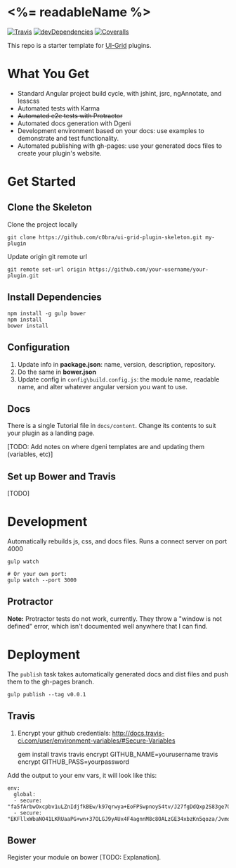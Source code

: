 
# <%= readableName %>

[![Travis](https://img.shields.io/travis/c0bra/ui-grid-plugin-skeleton.svg)](https://travis-ci.org/c0bra/ui-grid-plugin-skeleton) [![devDependencies](https://img.shields.io/david/dev/c0bra/ui-grid-plugin-skeleton.svg?style=flat)](https://david-dm.org/c0bra/ui-grid-plugin-skeleton#info=devDependencies) [![Coveralls](https://img.shields.io/coveralls/c0bra/ui-grid-plugin-skeleton.svg?style=flat)](https://coveralls.io/r/c0bra/ui-grid-plugin-skeleton)

This repo is a starter template for [UI-Grid](http://ui-grid.info) plugins.

# What You Get

* Standard Angular project build cycle, with jshint, jsrc, ngAnnotate, and lesscss
* Automated tests with Karma
* ~~Automated e2e tests with Protractor~~
* Automated docs generation with Dgeni
* Development environment based on your docs: use examples to demonstrate and test functionality.
* Automated publishing with gh-pages: use your generated docs files to create your plugin's website.

# Get Started

## Clone the Skeleton

Clone the project locally

    git clone https://github.com/c0bra/ui-grid-plugin-skeleton.git my-plugin

Update origin git remote url

    git remote set-url origin https://github.com/your-username/your-plugin.git

## Install Dependencies

    npm install -g gulp bower
    npm install
    bower install

## Configuration

1. Update info in **package.json**: name, version, description, repository.
2. Do the same in **bower.json**
3. Update config in `config\build.config.js`: the module name, readable name, and alter whatever angular version you want to use.

## Docs

There is a single Tutorial file in `docs/content`. Change its contents to suit your plugin as a landing page.

[TODO: Add notes on where dgeni templates are and updating them (variables, etc)]

## Set up Bower and Travis

[TODO]

# Development

Automatically rebuilds js, css, and docs files. Runs a connect server on port 4000

    gulp watch

    # Or your own port:
    gulp watch --port 3000

## Protractor

**Note:** Protractor tests do not work, currently. They throw a "window is not defined" error, which isn't documented well anywhere that I can find.


# Deployment

The `publish` task takes automatically generated docs and dist files and push them to the gh-pages branch.

    gulp publish --tag v0.0.1

## Travis

1. Encrypt your github credentials: http://docs.travis-ci.com/user/environment-variables/#Secure-Variables

    gem install travis
    travis encrypt GITHUB_NAME=yourusername
    travis encrypt GITHUB_PASS=yourpassword

Add the output to your env vars, it will look like this:

    env:
      global:
      - secure: "fa5fArbwOxcpbv1uLZnIdjfkBEw/k97qrwya+EoFPSwpnoyS4tv/J27fgDdQxp2S83ge7OafHccJkgPDZYrCgOqqbSiVFOaSHnX8eyWkC+k3MqAY5s2rfjdFE/NS3sA3yRV+AEw8xDJ4xFZhJXmUmb1lpuK3+VYAn5ElEtKLGLU="
      - secure: "EKFllxWbaNO41LKRUaaPG+wn+37OLGJ9yAUx4F4agnnM8c8OALzGE34xbzKn5qoza/JvmobrVUhzKmp0/HiuwKjOX0NfJAKp2mIeMy5G64dhaEGFPeeviIzOCJ2DTR/IIEhACidQjquFy+WExtDCbt8Xzgq+38lcKytuE4GEIZM="

## Bower

Register your module on bower [TODO: Explanation].

